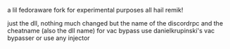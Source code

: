 a lil fedoraware fork
for experimental purposes
all hail remik!

just the dll, nothing much changed but the name of the discordrpc and the cheatname (also the dll name)
for vac bypass use danielkrupinski's vac bypasser
or use any injector 

